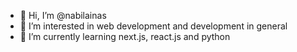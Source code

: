 - 👋 Hi, I’m @nabilainas
- 👀 I’m interested in web development and development in general
- 🌱 I’m currently learning next.js, react.js and python
